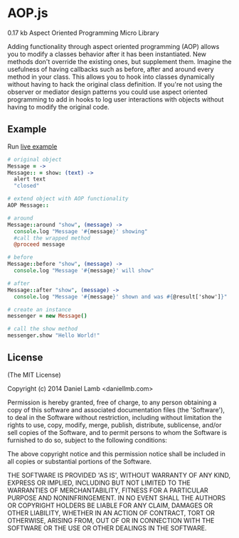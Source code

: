 # AOP.js

0.17 kb Aspect Oriented Programming Micro Library

Adding functionality through aspect oriented programming (AOP) allows you to modify a classes behavior after it has been instantiated. New methods don't override the existing ones, but supplement them. Imagine the usefulness of having callbacks such as before, after and around every method in your class. This allows you to hook into classes dynamically without having to hack the original class definition. If you're not using the observer or mediator design patterns you could use aspect oriented programming to add in hooks to log user interactions with objects without having to modify the original code.

## Example

Run [live example](http://jsfiddle.net/daniellmb/H2rvF/)

```CoffeeScript
# original object
Message = ->
Message:: = show: (text) ->
  alert text
  "closed"

# extend object with AOP functionality
AOP Message::

# around
Message::around "show", (message) ->
  console.log "Message '#{message}' showing"
  #call the wrapped method
  @proceed message

# before
Message::before "show", (message) ->
  console.log "Message '#{message}' will show"

# after
Message::after "show", (message) ->
  console.log "Message '#{message}' shown and was #{@result['show']}"

# create an instance
messenger = new Message()

# call the show method
messenger.show "Hello World!"
```

## License 

(The MIT License)

Copyright (c) 2014 Daniel Lamb <daniellmb.com>

Permission is hereby granted, free of charge, to any person obtaining
a copy of this software and associated documentation files (the
'Software'), to deal in the Software without restriction, including
without limitation the rights to use, copy, modify, merge, publish,
distribute, sublicense, and/or sell copies of the Software, and to
permit persons to whom the Software is furnished to do so, subject to
the following conditions:

The above copyright notice and this permission notice shall be
included in all copies or substantial portions of the Software.

THE SOFTWARE IS PROVIDED 'AS IS', WITHOUT WARRANTY OF ANY KIND,
EXPRESS OR IMPLIED, INCLUDING BUT NOT LIMITED TO THE WARRANTIES OF
MERCHANTABILITY, FITNESS FOR A PARTICULAR PURPOSE AND NONINFRINGEMENT.
IN NO EVENT SHALL THE AUTHORS OR COPYRIGHT HOLDERS BE LIABLE FOR ANY
CLAIM, DAMAGES OR OTHER LIABILITY, WHETHER IN AN ACTION OF CONTRACT,
TORT OR OTHERWISE, ARISING FROM, OUT OF OR IN CONNECTION WITH THE
SOFTWARE OR THE USE OR OTHER DEALINGS IN THE SOFTWARE.
